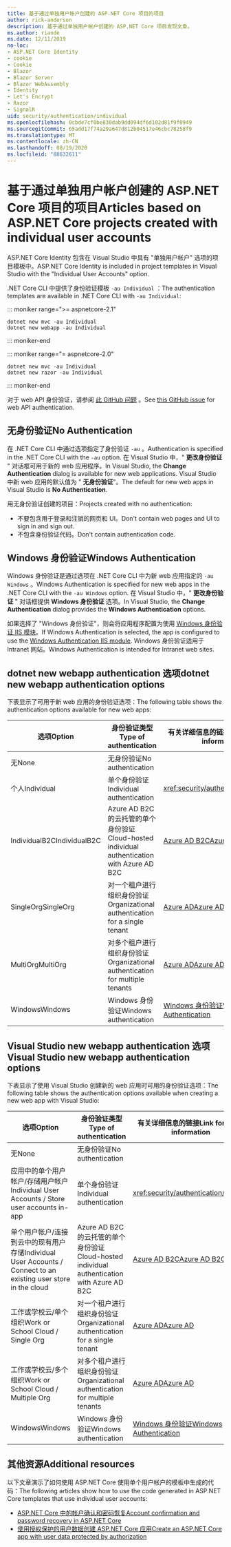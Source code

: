 ```yaml
---
title: 基于通过单独用户帐户创建的 ASP.NET Core 项目的项目
author: rick-anderson
description: 基于通过单独用户帐户创建的 ASP.NET Core 项目发现文章。
ms.author: riande
ms.date: 12/11/2019
no-loc:
- ASP.NET Core Identity
- cookie
- Cookie
- Blazor
- Blazor Server
- Blazor WebAssembly
- Identity
- Let's Encrypt
- Razor
- SignalR
uid: security/authentication/individual
ms.openlocfilehash: 0cbde7cf0be830dab9dd094df6d102d81f9f0949
ms.sourcegitcommit: 65add17f74a29a647d812b04517e46cbc78258f9
ms.translationtype: MT
ms.contentlocale: zh-CN
ms.lasthandoff: 08/19/2020
ms.locfileid: "88632611"
---
```

# <a name="articles-based-on-aspnet-core-projects-created-with-individual-user-accounts"></a><span data-ttu-id="85825-103">基于通过单独用户帐户创建的 ASP.NET Core 项目的项目</span><span class="sxs-lookup"><span data-stu-id="85825-103">Articles based on ASP.NET Core projects created with individual user accounts</span></span>

<span data-ttu-id="85825-104">ASP.NET Core Identity 包含在 Visual Studio 中具有 "单独用户帐户" 选项的项目模板中。</span><span class="sxs-lookup"><span data-stu-id="85825-104">ASP.NET Core Identity is included in project templates in Visual Studio with the "Individual User Accounts" option.</span></span>

<span data-ttu-id="85825-105">.NET Core CLI 中提供了身份验证模板 `-au Individual` ：</span><span class="sxs-lookup"><span data-stu-id="85825-105">The authentication templates are available in .NET Core CLI with `-au Individual`:</span></span>

::: moniker range=">= aspnetcore-2.1"

```dotnetcli
dotnet new mvc -au Individual
dotnet new webapp -au Individual
```

::: moniker-end

::: moniker range="= aspnetcore-2.0"

```dotnetcli
dotnet new mvc -au Individual
dotnet new razor -au Individual
```

::: moniker-end

<span data-ttu-id="85825-106">对于 web API 身份验证，请参阅 [此 GitHub 问题](https://github.com/dotnet/AspNetCore/issues/5833) 。</span><span class="sxs-lookup"><span data-stu-id="85825-106">See [this GitHub issue](https://github.com/dotnet/AspNetCore/issues/5833) for web API authentication.</span></span>

<a name="no"></a>

## <a name="no-authentication"></a><span data-ttu-id="85825-107">无身份验证</span><span class="sxs-lookup"><span data-stu-id="85825-107">No Authentication</span></span>

<span data-ttu-id="85825-108">在 .NET Core CLI 中通过选项指定了身份验证 `-au` 。</span><span class="sxs-lookup"><span data-stu-id="85825-108">Authentication is specified in the .NET Core CLI with the `-au` option.</span></span> <span data-ttu-id="85825-109">在 Visual Studio 中，" **更改身份验证** " 对话框可用于新的 web 应用程序。</span><span class="sxs-lookup"><span data-stu-id="85825-109">In Visual Studio, the **Change Authentication** dialog is available for new web applications.</span></span> <span data-ttu-id="85825-110">Visual Studio 中新 web 应用的默认值为 " **无身份验证**"。</span><span class="sxs-lookup"><span data-stu-id="85825-110">The default for new web apps in Visual Studio is **No Authentication**.</span></span>

<span data-ttu-id="85825-111">用无身份验证创建的项目：</span><span class="sxs-lookup"><span data-stu-id="85825-111">Projects created with no authentication:</span></span>

* <span data-ttu-id="85825-112">不要包含用于登录和注销的网页和 UI。</span><span class="sxs-lookup"><span data-stu-id="85825-112">Don't contain web pages and UI to sign in and sign out.</span></span>
* <span data-ttu-id="85825-113">不包含身份验证代码。</span><span class="sxs-lookup"><span data-stu-id="85825-113">Don't contain authentication code.</span></span>

<a name="win"></a>

## <a name="windows-authentication"></a><span data-ttu-id="85825-114">Windows 身份验证</span><span class="sxs-lookup"><span data-stu-id="85825-114">Windows Authentication</span></span>

<span data-ttu-id="85825-115">Windows 身份验证是通过选项在 .NET Core CLI 中为新 web 应用指定的 `-au Windows` 。</span><span class="sxs-lookup"><span data-stu-id="85825-115">Windows Authentication is specified for new web apps in the .NET Core CLI with the `-au Windows` option.</span></span> <span data-ttu-id="85825-116">在 Visual Studio 中，" **更改身份验证** " 对话框提供 **Windows 身份验证** 选项。</span><span class="sxs-lookup"><span data-stu-id="85825-116">In Visual Studio, the **Change Authentication** dialog provides the **Windows Authentication** options.</span></span>

<span data-ttu-id="85825-117">如果选择了 "Windows 身份验证"，则会将应用程序配置为使用 [Windows 身份验证 IIS 模块](xref:host-and-deploy/iis/modules)。</span><span class="sxs-lookup"><span data-stu-id="85825-117">If Windows Authentication is selected, the app is configured to use the [Windows Authentication IIS module](xref:host-and-deploy/iis/modules).</span></span> <span data-ttu-id="85825-118">Windows 身份验证适用于 Intranet 网站。</span><span class="sxs-lookup"><span data-stu-id="85825-118">Windows Authentication is intended for Intranet web sites.</span></span>

## <a name="dotnet-new-webapp-authentication-options"></a><span data-ttu-id="85825-119">dotnet new webapp authentication 选项</span><span class="sxs-lookup"><span data-stu-id="85825-119">dotnet new webapp authentication options</span></span>

<span data-ttu-id="85825-120">下表显示了可用于新 web 应用的身份验证选项：</span><span class="sxs-lookup"><span data-stu-id="85825-120">The following table shows the authentication options available for new web apps:</span></span>

| <span data-ttu-id="85825-121">选项</span><span class="sxs-lookup"><span data-stu-id="85825-121">Option</span></span> | <span data-ttu-id="85825-122">身份验证类型</span><span class="sxs-lookup"><span data-stu-id="85825-122">Type of authentication</span></span> | <span data-ttu-id="85825-123">有关详细信息的链接</span><span class="sxs-lookup"><span data-stu-id="85825-123">Link for more information</span></span> |
 | ----------------- | ------------ | ---------- |
| <span data-ttu-id="85825-124">无</span><span class="sxs-lookup"><span data-stu-id="85825-124">None</span></span>            |  <span data-ttu-id="85825-125">无身份验证</span><span class="sxs-lookup"><span data-stu-id="85825-125">No authentication</span></span> | | 
| <span data-ttu-id="85825-126">个人</span><span class="sxs-lookup"><span data-stu-id="85825-126">Individual</span></span>      |  <span data-ttu-id="85825-127">单个身份验证</span><span class="sxs-lookup"><span data-stu-id="85825-127">Individual authentication</span></span> | <xref:security/authentication/identity>
| <span data-ttu-id="85825-128">IndividualB2C</span><span class="sxs-lookup"><span data-stu-id="85825-128">IndividualB2C</span></span>   |  <span data-ttu-id="85825-129">Azure AD B2C 的云托管的单个身份验证</span><span class="sxs-lookup"><span data-stu-id="85825-129">Cloud-hosted individual authentication with Azure AD B2C</span></span> | [<span data-ttu-id="85825-130">Azure AD B2C</span><span class="sxs-lookup"><span data-stu-id="85825-130">Azure AD B2C</span></span>](/azure/active-directory-b2c/) |
| <span data-ttu-id="85825-131">SingleOrg</span><span class="sxs-lookup"><span data-stu-id="85825-131">SingleOrg</span></span>       |  <span data-ttu-id="85825-132">对一个租户进行组织身份验证</span><span class="sxs-lookup"><span data-stu-id="85825-132">Organizational authentication for a single tenant</span></span> | [<span data-ttu-id="85825-133">Azure AD</span><span class="sxs-lookup"><span data-stu-id="85825-133">Azure AD</span></span>](/azure/active-directory/develop/quickstart-v2-aspnet-core-webapp) |
| <span data-ttu-id="85825-134">MultiOrg</span><span class="sxs-lookup"><span data-stu-id="85825-134">MultiOrg</span></span>        |  <span data-ttu-id="85825-135">对多个租户进行组织身份验证</span><span class="sxs-lookup"><span data-stu-id="85825-135">Organizational authentication for multiple tenants</span></span> | [<span data-ttu-id="85825-136">Azure AD</span><span class="sxs-lookup"><span data-stu-id="85825-136">Azure AD</span></span>](/azure/active-directory/develop/quickstart-v2-aspnet-core-webapp) |
| <span data-ttu-id="85825-137">Windows</span><span class="sxs-lookup"><span data-stu-id="85825-137">Windows</span></span>         |  <span data-ttu-id="85825-138">Windows 身份验证</span><span class="sxs-lookup"><span data-stu-id="85825-138">Windows authentication</span></span> | [<span data-ttu-id="85825-139">Windows 身份验证</span><span class="sxs-lookup"><span data-stu-id="85825-139">Windows Authentication</span></span>](xref:security/authentication/windowsauth)

## <a name="visual-studio-new-webapp-authentication-options"></a><span data-ttu-id="85825-140">Visual Studio new webapp authentication 选项</span><span class="sxs-lookup"><span data-stu-id="85825-140">Visual Studio new webapp authentication options</span></span>

<span data-ttu-id="85825-141">下表显示了使用 Visual Studio 创建新的 web 应用时可用的身份验证选项：</span><span class="sxs-lookup"><span data-stu-id="85825-141">The following table shows the authentication options available when creating a new web app with Visual Studio:</span></span>

| <span data-ttu-id="85825-142">选项</span><span class="sxs-lookup"><span data-stu-id="85825-142">Option</span></span> | <span data-ttu-id="85825-143">身份验证类型</span><span class="sxs-lookup"><span data-stu-id="85825-143">Type of authentication</span></span> | <span data-ttu-id="85825-144">有关详细信息的链接</span><span class="sxs-lookup"><span data-stu-id="85825-144">Link for more information</span></span> |
 | ----------------- | ------------ | ---------- |
| <span data-ttu-id="85825-145">无</span><span class="sxs-lookup"><span data-stu-id="85825-145">None</span></span>            |  <span data-ttu-id="85825-146">无身份验证</span><span class="sxs-lookup"><span data-stu-id="85825-146">No authentication</span></span> | | 
| <span data-ttu-id="85825-147">应用中的单个用户帐户/存储用户帐户</span><span class="sxs-lookup"><span data-stu-id="85825-147">Individual User Accounts / Store user accounts in-app</span></span> |  <span data-ttu-id="85825-148">单个身份验证</span><span class="sxs-lookup"><span data-stu-id="85825-148">Individual authentication</span></span> | <xref:security/authentication/identity> |
| <span data-ttu-id="85825-149">单个用户帐户/连接到云中的现有用户存储</span><span class="sxs-lookup"><span data-stu-id="85825-149">Individual User Accounts / Connect to an existing user store in the cloud</span></span> |  <span data-ttu-id="85825-150">Azure AD B2C 的云托管的单个身份验证</span><span class="sxs-lookup"><span data-stu-id="85825-150">Cloud-hosted individual authentication with Azure AD B2C</span></span> | [<span data-ttu-id="85825-151">Azure AD B2C</span><span class="sxs-lookup"><span data-stu-id="85825-151">Azure AD B2C</span></span>](/azure/active-directory-b2c/) |
| <span data-ttu-id="85825-152">工作或学校云/单个组织</span><span class="sxs-lookup"><span data-stu-id="85825-152">Work or School Cloud / Single Org</span></span>  |  <span data-ttu-id="85825-153">对一个租户进行组织身份验证</span><span class="sxs-lookup"><span data-stu-id="85825-153">Organizational authentication for a single tenant</span></span> | [<span data-ttu-id="85825-154">Azure AD</span><span class="sxs-lookup"><span data-stu-id="85825-154">Azure AD</span></span>](/azure/active-directory/develop/quickstart-v2-aspnet-core-webapp) |
| <span data-ttu-id="85825-155">工作或学校云/多个组织</span><span class="sxs-lookup"><span data-stu-id="85825-155">Work or School Cloud / Multiple Org</span></span> |  <span data-ttu-id="85825-156">对多个租户进行组织身份验证</span><span class="sxs-lookup"><span data-stu-id="85825-156">Organizational authentication for multiple tenants</span></span> | [<span data-ttu-id="85825-157">Azure AD</span><span class="sxs-lookup"><span data-stu-id="85825-157">Azure AD</span></span>](/azure/active-directory/develop/quickstart-v2-aspnet-core-webapp) |
| <span data-ttu-id="85825-158">Windows</span><span class="sxs-lookup"><span data-stu-id="85825-158">Windows</span></span>         |  <span data-ttu-id="85825-159">Windows 身份验证</span><span class="sxs-lookup"><span data-stu-id="85825-159">Windows authentication</span></span> | [<span data-ttu-id="85825-160">Windows 身份验证</span><span class="sxs-lookup"><span data-stu-id="85825-160">Windows Authentication</span></span>](xref:security/authentication/windowsauth)

## <a name="additional-resources"></a><span data-ttu-id="85825-161">其他资源</span><span class="sxs-lookup"><span data-stu-id="85825-161">Additional resources</span></span>

<span data-ttu-id="85825-162">以下文章演示了如何使用 ASP.NET Core 使用单个用户帐户的模板中生成的代码：</span><span class="sxs-lookup"><span data-stu-id="85825-162">The following articles show how to use the code generated in ASP.NET Core templates that use individual user accounts:</span></span>

* [<span data-ttu-id="85825-163">ASP.NET Core 中的帐户确认和密码恢复</span><span class="sxs-lookup"><span data-stu-id="85825-163">Account confirmation and password recovery in ASP.NET Core</span></span>](xref:security/authentication/accconfirm)
* [<span data-ttu-id="85825-164">使用授权保护的用户数据创建 ASP.NET Core 应用</span><span class="sxs-lookup"><span data-stu-id="85825-164">Create an ASP.NET Core app with user data protected by authorization</span></span>](xref:security/authorization/secure-data)
